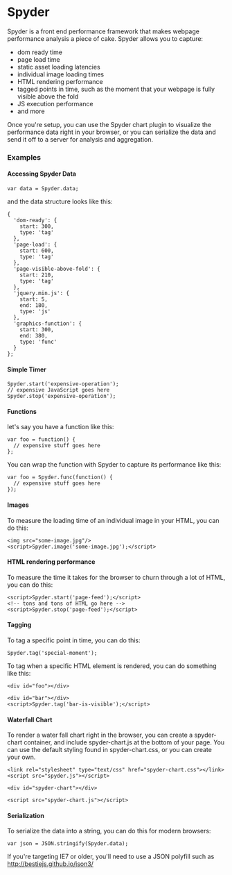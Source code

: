 Spyder
======

Spyder is a front end performance framework that makes webpage performance analysis a piece of cake.  Spyder allows you to capture:

* dom ready time
* page load time
* static asset loading latencies
* individual image loading times
* HTML rendering performance
* tagged points in time, such as the moment that your webpage is fully visible above the fold
* JS execution performance
* and more

Once you're setup, you can use the Spyder chart plugin to visualize the performance data right in your browser, or you can serialize the data and send it off to a server for analysis and aggregation.

### Examples

#### Accessing Spyder Data

    var data = Spyder.data;
  
and the data structure looks like this:

    {
      'dom-ready': {
        start: 300,
        type: 'tag'
      },
      'page-load': {
        start: 600,
        type: 'tag'
      },
      'page-visible-above-fold': {
        start: 210,
        type: 'tag'
      },
      'jquery.min.js': {
        start: 5,
        end: 180,
        type: 'js'
      },
      'graphics-function': {
        start: 300,
        end: 380,
        type: 'func'
      }
    };

#### Simple Timer

    Spyder.start('expensive-operation');
    // expensive JavaScript goes here
    Spyder.stop('expensive-operation');

#### Functions

let's say you have a function like this:

    var foo = function() {
      // expensive stuff goes here
    };
    
You can wrap the function with Spyder to capture its performance like this:

    var foo = Spyder.func(function() {
      // expensive stuff goes here
    });
    
#### Images

To measure the loading time of an individual image in your HTML, you can do this:

    <img src="some-image.jpg"/>
    <script>Spyder.image('some-image.jpg');</script>
    
#### HTML rendering performance

To measure the time it takes for the browser to churn through a lot of HTML, you can do this:

    <script>Spyder.start('page-feed');</script>
    <!-- tons and tons of HTML go here -->
    <script>Spyder.stop('page-feed');</script>
    
    
#### Tagging

To tag a specific point in time, you can do this:

    Spyder.tag('special-moment');
    
To tag when a specific HTML element is rendered, you can do something like this:

    <div id="foo"></div>
   
    <div id="bar"></div>
    <script>Spyder.tag('bar-is-visible');</script>
    
#### Waterfall Chart

To render a water fall chart right in the browser, you can create a spyder-chart container, and include spyder-chart.js at the bottom of your page.  You can use the default styling found in spyder-chart.css, or you can create your own.

    <link rel="stylesheet" type="text/css" href="spyder-chart.css"></link>
    <script src="spyder.js"></script>
    
    <div id="spyder-chart"></div>
    
    <script src="spyder-chart.js"></script>
    
#### Serialization

To serialize the data into a string, you can do this for modern browsers:

    var json = JSON.stringify(Spyder.data);
    
If you're targeting IE7 or older, you'll need to use a JSON polyfill such as http://bestiejs.github.io/json3/

    

